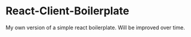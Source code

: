 # React-Client-Boilerplate
My own version of a simple react boilerplate. Will be improved over time.
